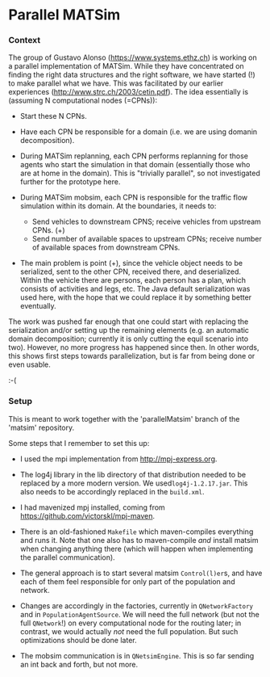 # Parallel MATSim

### Context

The group of Gustavo Alonso (https://www.systems.ethz.ch) is working on a parallel implementation of MATSim.  While they have concentrated on finding the right data structures and the right software, we have started (!) to make parallel what we have.  This was facilitated by our earlier experiences (http://www.strc.ch/2003/cetin.pdf).  The idea essentially is (assuming N computational nodes (=CPNs)):

* Start these N CPNs.

* Have each CPN be responsible for a domain (i.e. we are using domanin decomposition).

* During MATSim replanning, each CPN performs replanning for those agents who start the simulation in that domain (essentially those who are at home in the domain).  This is "trivially parallel", so not investigated further for the prototype here.

* During MATSim mobsim, each CPN is responsible for the traffic flow simulation within its domain.  At the boundaries, it needs to:
  - Send vehicles to downstream CPNS; receive vehicles from upstream CPNs. (+)
  - Send number of available spaces to upstream CPNs; receive number of available spaces from downstream CPNs.


* The main problem is point (+), since the vehicle object needs to be serialized, sent to the other CPN, received there, and deserialized.  Within the vehicle there are persons, each person has a plan, which consists of activities and legs, etc.  The Java default serialization was used here, with the hope that we could replace it by something better eventually.  

The work was pushed far enough that one could start with replacing the serialization and/or setting up the remaining elements (e.g. an automatic domain decomposition; currently it is only cutting the equil scenario into two).  However, no more progress has happened since then.  In other words, this shows first steps towards parallelization, but is far from being done or even usable.

:-(


### Setup

This is meant to work together with the 'parallelMatsim' branch of the 'matsim' repository.

Some steps that I remember to set this up:

* I used the mpi implementation from http://mpj-express.org.

* The log4j library in the lib directory of that distribution needed to be replaced by a more modern version.  We used`log4j-1.2.17.jar`.  This also needs to be accordingly replaced in the `build.xml`.

* I had mavenized mpj installed, coming from https://github.com/victorskl/mpj-maven.

* There is an old-fashioned `Makefile` which maven-compiles everything and runs it.  Note that one also has to maven-compile _and_ install matsim when changing anything there (which will happen when implementing the parallel communication).

* The general approach is to start several matsim `Control(l)er`s, and have each of them feel responsible for only part of the population and network.

* Changes are accordingly in the factories, currently in `QNetworkFactory` and in `PopulationAgentSource`.  We will need the full network (but not the full `QNetwork`!) on every computational node for the routing later; in contrast, we would actually _not_ need the full population.  But such optimizations should be done later.

* The mobsim communication is in `QNetsimEngine`.  This is so far sending an int back and forth, but not more.
